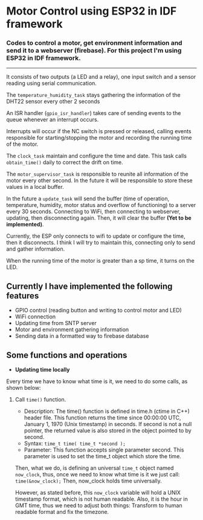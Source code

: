 # Motor Control using ESP32 in IDF framework
### Codes to control a motor, get environment information and send it to a webserver (firebase). For this project I'm using ESP32 in IDF framework.

______________

It consists of two outputs (a LED and a relay), one input switch and a sensor reading using serial communication.

The `temperature_humidity_task` stays gathering the information of the DHT22 sensor every other 2 seconds

An ISR handler (`gpio_isr_handler`) takes care of sending events to the queue whenever an interrupt occurs.
 
Interrupts will occur if the NC switch is pressed or released, calling events responsible for starting/stopping the motor and recording the running time of the motor.

The `clock_task` maintain and configure the time and date. This task calls `obtain_time()` daily to correct the drift on time.

The `motor_supervisor_task` is responsible to reunite all information of the motor every other second. In the future it will be responsible to store these values in a local buffer.

In the future a `update_task` will send the buffer (time of operation, temperature, humidity, motor status and overflow of functioning) to a server every 30 seconds. Connecting to WiFi, then connecting to webserver, updating, then disconnecting again. Then, it will clear the buffer **(Yet to be implemented)**.

Currently, the ESP only connects to wifi to update or configure the time, then it disconnects. I think I will try to maintain this, connecting only to send and gather information.

When the running time of the motor is greater than a sp time, it turns on the LED.


## Currently I have implemented the following features

 - GPIO control (reading button and writing to control motor and LED)
 - WiFi connection
 - Updating time from SNTP server
 - Motor and environment gathering information
 - Sending data in a formatted way to firebase database

## Some functions and operations

+ **Updating time locally**

Every time we have to know what time is it, we need to do some calls, as shown below:

1. Call `time()` function.
	+ Description: The time() function is defined in time.h (ctime in C++) header file. This function returns the time since 00:00:00 UTC, January 1, 1970 (Unix timestamp) in seconds. If second is not a null pointer, the returned value is also stored in the object pointed to by second.
	+ Syntax: `time_t time( time_t *second );`
	+ Parameter: This function accepts single parameter second. This parameter is used to set the time_t object which store the time.

	Then, what we do, is defining an universal `time_t` object named `now_clock`, thus, once we need to know what time is it we just call: `time(&now_clock);` Then, now_clock holds time universally.

	However, as stated before, this `now_clock` variable will hold a UNIX timestamp format, which is not human readable. Also, it is the hour in GMT time, thus we need to adjust both things: Transform to human readable format and fix the timezone.

